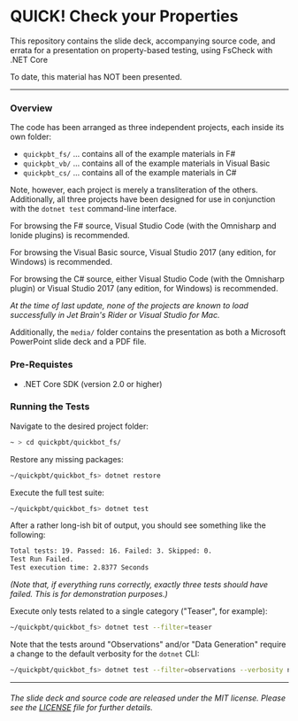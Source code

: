QUICK! Check your Properties
===

This repository contains the slide deck, accompanying source code, and errata
for a presentation on property-based testing, using FsCheck with .NET Core

To date, this material has NOT been presented.

---

### Overview

The code has been arranged as three independent projects, each inside its own folder:

+ `quickpbt_fs/` ... contains all of the example materials in F#
+ `quickpbt_vb/` ... contains all of the example materials in Visual Basic
+ `quickpbt_cs/` ... contains all of the example materials in C#

Note, however, each project is merely a transliteration of the others. 
Additionally, all three projects have been designed for use in conjunction with the `dotnet test` command-line interface.

For browsing the F# source, Visual Studio Code (with the Omnisharp and Ionide plugins) is recommended.

For browsing the Visual Basic source, Visual Studio 2017 (any edition, for Windows) is recommended.

For browsing the C# source, either Visual Studio Code (with the Omnisharp plugin) or Visual Studio 2017 (any edition, for Windows) is recommended.

_At the time of last update, none of the projects are known to load successfully in Jet Brain's Rider or Visual Studio for Mac._

Additionally, the `media/` folder contains the presentation as both a Microsoft PowerPoint slide deck and a PDF file.

### Pre-Requistes

+ .NET Core SDK (version 2.0 or higher)

### Running the Tests

Navigate to the desired project folder:
```sh
~ > cd quickpbt/quickbot_fs/
```

Restore any missing packages:
```sh
~/quickpbt/quickbot_fs> dotnet restore
```

Execute the full test suite:
```sh
~/quickpbt/quickbot_fs> dotnet test
```
After a rather long-ish bit of output, you should see something like the following:
```sh
Total tests: 19. Passed: 16. Failed: 3. Skipped: 0.
Test Run Failed.
Test execution time: 2.8377 Seconds
```
_(Note that, if everything runs correctly, exactly three tests should have failed. This is for demonstration purposes.)_

Execute only tests related to a single category ("Teaser", for example):
```sh
~/quickpbt/quickbot_fs> dotnet test --filter=teaser
```

Note that the tests around "Observations" and/or "Data Generation" require a change to the default verbosity for the `dotnet` CLI:
```sh
~/quickpbt/quickbot_fs> dotnet test --filter=observations --verbosity normal
```

---

###### The slide deck and source code are released under the MIT license. Please see the [LICENSE](https://github.com/pblasucci/quickpbt/blob/master/LICENSE.txt) file for further details.
